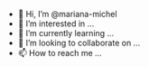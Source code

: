- 👋 Hi, I’m @mariana-michel
- 👀 I’m interested in ...
- 🌱 I’m currently learning ...
- 💞️ I’m looking to collaborate on ...
- 📫 How to reach me ...

<!---
mariana-michel/mariana-michel is a ✨ special ✨ repository because its `README.md` (this file) appears on your GitHub profile.
You can click the Preview link to take a look at your changes.
--->
